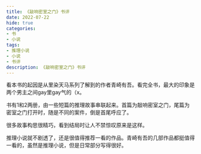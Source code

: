 ```yaml
---
title: 《敲响密室之门》书评
date: 2022-07-22
hide: true
categories:
- 书
- 小说
tags:
- 推理小说
- 小说
- 书评
description: 《敲响密室之门》书评
---
```


看本书的起因是从里染天马系列了解到的作者青崎有吾。看完全书，最大的印象是两个男主之间gay里gay气的（x。

书有1和2两册，由一些短篇的推理故事串联起来。首篇为敲响密室之门，尾篇为密室之门打开时，随是不同的案件，倒是首尾呼应了。

很多故事构思很精巧，看到结局时让人不禁惊叹原来是这样。

推理小说就不剧透了，还是很值得推荐一看的作品。青崎有吾的几部作品都挺值得一看的，虽然是推理小说，但是日常部分写得很好。
